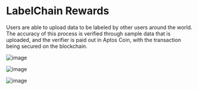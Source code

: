 # LabelChain Rewards

Users are able to upload data to be labeled by other users around the world. The accuracy of this process is verified through sample data that is uploaded, and the verifier is paid out in Aptos Coin, with the transaction being secured on the blockchain.

![image](https://github.com/bdonyan/LCR/assets/66976326/8c4d459b-e8fa-404c-9b92-1932a758891e)

![image](https://github.com/bdonyan/LCR/assets/66976326/e17e3307-35b4-4cf9-a494-0b983c212925)

![image](https://github.com/bdonyan/LCR/assets/66976326/76d81d84-76bc-4b2b-bdcd-0333effb006c)


